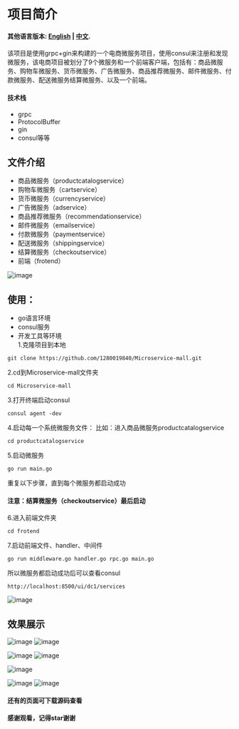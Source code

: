 # 项目简介
#### 其他语言版本: [English](README_en.md) | [中文](README.md).
该项目是使用grpc+gin来构建的一个电商微服务项目，使用consul来注册和发现微服务，该电商项目被划分了9个微服务和一个前端客户端，包括有：商品微服务、购物车微服务、货币微服务、广告微服务、商品推荐微服务、邮件微服务、付款微服务、配送微服务结算微服务、以及一个前端。
#### 技术栈
* grpc
* ProtocolBuffer
* gin
* consul等等
  
## 文件介绍
* 商品微服务（productcatalogservice）
* 购物车微服务（cartservice）
* 货币微服务（currencyservice）
* 广告微服务（adservice）
* 商品推荐微服务（recommendationservice）
* 邮件微服务（emailservice）
* 付款微服务（paymentservice）
* 配送微服务（shippingservice）
* 结算微服务（checkoutservice）
* 前端（frotend）

![image](https://github.com/1280019840/Microservice-mall/raw/main/img/mic.png)


## 使用：
* go语言环境
* consul服务
* 开发工具等环境<br>
1.克隆项目到本地
```
git clone https://github.com/1280019840/Microservice-mall.git
```
2.cd到Microservice-mall文件夹
```
cd Microservice-mall
```
3.打开终端启动consul
```
consul agent -dev
```
4.启动每一个系统微服务文件：
比如：进入商品微服务productcatalogservice
```
cd productcatalogservice
```
5.启动微服务
```
go run main.go
```
重复以下步骤，直到每个微服务都启动成功
#### 注意：结算微服务（checkoutservice）最后启动
6.进入前端文件夹
```
cd frotend
```
7.启动前端文件、handler、中间件
```
go run middleware.go handler.go rpc.go main.go
```
所以微服务都启动成功后可以查看consul
```
http://localhost:8500/ui/dc1/services
```
![image](https://github.com/1280019840/Microservice-mall/raw/main/img/consul.png)
<br>

## 效果展示
![image](https://github.com/1280019840/Microservice-mall/raw/main/img/home1.png)
![image](https://github.com/1280019840/Microservice-mall/raw/main/img/home2.png)

![image](https://github.com/1280019840/Microservice-mall/raw/main/img/details1.png)
![image](https://github.com/1280019840/Microservice-mall/raw/main/img/details2.png)

![image](https://github.com/1280019840/Microservice-mall/raw/main/img/cart_nil.png)

![image](https://github.com/1280019840/Microservice-mall/raw/main/img/pay1.png)
![image](https://github.com/1280019840/Microservice-mall/raw/main/img/pay2.png)
#### 还有的页面可下载源码查看<br>
#### 感谢观看，记得star谢谢

